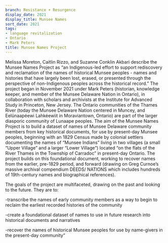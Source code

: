 ```yaml
---
branch: Resistance + Resurgence
display_date: 2021
display_title: Munsee Names
sort_date: 2021
tags:
- language revitalization
- Ontario
- Mark Peters
title: Munsee Names Project
---
```


Melissa Moreton, Caitlin Rizzo, and Suzanne Conklin Akbari describe the Munsee Names Project as “an Indigenous-led effort to support rediscovery and reclamation of the names of historical Munsee peoples - names and histories that have largely been lost, erased, or presented through the perspective of non-Indigenous peoples across the historical record.” The project began in November 2021 under Mark Peters (historian, knowledge keeper, and member of the Munsee Delaware Nation in Ontario), in collaboration with scholars and archivists at the Institute for Advanced Study in Princeton, New Jersey. The Ontario communities of the Thames River (today the Munsee Delaware Nation centered in Muncey, and Eelünaapéewi Lahkéewiit in Moraviantown, Ontario) are part of the larger diasporic community of Lunaape peoples. The aim of the Munsee Names Project is to build a dataset of names of Munsee Delaware community members from key historical documents, for use by present-day Munsee peoples, beginning with an 1829 Census made by colonial settlers documenting the names of “Munsee Indians” living in two villages (a small “Upper Village” and a larger “Lower Village”) located “on the flats of the River Thames in the Township of Carradoc” in present-day Ontario. The project builds on this foundational document, working to recover names from the earlier, pre-1829 period, and forward (drawing on Greg Curnoe’s massive archival compendium DEEDS/ NATIONS which includes hundreds of 19th-century names and biographical references). 

The goals of the project are multifaceted, drawing on the past and looking to the future. They are to: 

-transcribe the names of early community members as a way to begin to reclaim the earliest recorded histories of the community

-create a foundational dataset of names to use in future research into historical documents and narratives

-recover the names of historical Munsee peoples for use by name-givers in the present-day community”
